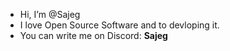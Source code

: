 - Hi, I’m @Sajeg
- I love Open Source Software and to devloping it.
- You can write me on Discord: **Sajeg**

<!---
Sajeg/Sajeg is a ✨ special ✨ repository because its `README.md` (this file) appears on your GitHub profile.
You can click the Preview link to take a look at your changes.
--->
